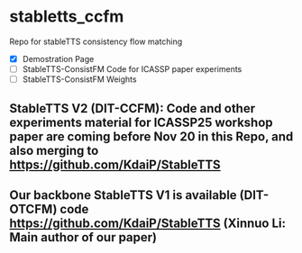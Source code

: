 # stabletts_ccfm
Repo for stableTTS consistency flow matching

- [x] Demostration Page 
- [ ] StableTTS-ConsistFM Code for ICASSP paper experiments
- [ ] StableTTS-ConsistFM Weights

## StableTTS V2 (DIT-CCFM): Code and other experiments material for ICASSP25 workshop paper are coming before Nov 20 in this Repo, and also merging to https://github.com/KdaiP/StableTTS
## Our backbone StableTTS V1 is available (DIT-OTCFM) code https://github.com/KdaiP/StableTTS (Xinnuo Li: Main author of our paper)